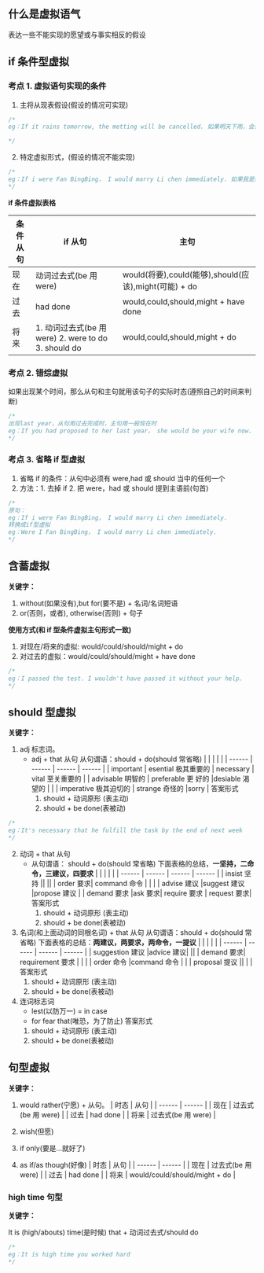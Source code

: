 ## 什么是虚拟语气

表达一些不能实现的愿望或与事实相反的假设

## if 条件型虚拟

### 考点 1. 虚拟语句实现的条件

1. 主将从现表假设(假设的情况可实现)

```js
/*
eg：If it rains tomorrow, the metting will be cancelled. 如果明天下雨，会议将被取消。 

*/
```

2. 特定虚拟形式，(假设的情况不能实现)

```js
/*
eg：If i were Fan BingBing， I would marry Li chen immediately. 如果我是范冰冰，我就会马上嫁给李晨
*/
```

**if 条件虚拟表格**

| 条件从句 | if 从句                                              | 主句                                                  |
| -------- | ---------------------------------------------------- | ----------------------------------------------------- |
| 现在     | 动词过去式(be 用 were)                               | would(将要),could(能够),should(应该),might(可能) + do |
| 过去     | had done                                             | would,could,should,might + have done                  |
| 将来     | 1. 动词过去式(be 用 were) 2. were to do 3. should do | would,could,should,might + do                         |

### 考点 2. 错综虚拟

如果出现某个时间，那么从句和主句就用该句子的实际时态(遵照自己的时间来判断)

```js
/*
出现last year，从句用过去完成时，主句用一般现在时
eg：If you had proposed to her last year， she would be your wife now. 如果你去年向她求婚，那她现在会是你的妻子。
*/
```

### 考点 3. 省略 if 型虚拟

1. 省略 if 的条件：从句中必须有 were,had 或 should 当中的任何一个
2. 方法：1. 去掉 if 2. 把 were，had 或 should 提到主语前(句首)

```js
/*
原句：
eg：If i were Fan BingBing， I would marry Li chen immediately.
转换成if型虚拟
eg：Were I Fan BingBing， I would marry Li chen immediately.
*/
```

## 含蓄虚拟

**关键字：**

1. without(如果没有),but for(要不是) + 名词/名词短语
2. or(否则，或者), otherwise(否则) + 句子

**使用方式(和 if 型条件虚拟主句形式一致)**

1. 对现在/将来的虚拟: would/could/should/might + do
2. 对过去的虚拟：would/could/should/might + have done

```js
/*
eg：I passed the test. I wouldn't have passed it without your help.
*/
```

## should 型虚拟

**关键字：**

1. adj 标志词。
   - adj + that 从句
     从句谓语：should + do(should 常省略)
     | | | | |
     | ------ | ------ | ------ | ------ |
     | important | esential 极其重要的 | necessary | vital 至关重要的 |
     | advisable 明智的 | preferable 更 好的 |desiable 渴望的 | |
     | imperative 极其迫切的 | strange 奇怪的 |sorry |
     答案形式
     1. should + 动词原形 (表主动)
     2. should + be done(表被动)

```js
/*
eg：It's necessary that he fulfill the task by the end of next week
*/
```

2. 动词 + that 从句
   - 从句谓语： should + do(should 常省略)
     下面表格的总结，**一坚持，二命令，三建议，四要求**
     | | | | |
     | ------ | ------ | ------ | ------ |
     | insist 坚持 || ||
     | order 要求| command 命令 | | |
     | advise 建议 |suggest 建议 |propose 建议 |
     | demand 要求 |ask 要求| require 要求 | request 要求|
     答案形式
     1. should + 动词原形 (表主动)
     2. should + be done(表被动)
3. 名词(和上面动词的同根名词) + that 从句
   从句谓语：should + do(should 常省略)
   下面表格的总结：**两建议，两要求，两命令，一提议**
   | | | | |
   | ------ | ------ | ------ | ------ |
   | suggestion 建议 |advice 建议| ||
   | demand 要求| requirement 要求 | | |
   | order 命令 |command 命令 | |
   | proposal 提议 || | |
   答案形式
   1. should + 动词原形 (表主动)
   2. should + be done(表被动)
4. 连词标志词
   - lest(以防万一) = in case
   - for fear that(唯恐，为了防止)
     答案形式
   1. should + 动词原形 (表主动)
   2. should + be done(表被动)

## 句型虚拟

**关键字：**

1. would rather(宁愿) + 从句。
   | 时态 | 从句 |
   | ------ | ------ |
   | 现在 | 过去式(be 用 were) |
   | 过去 | had done |
   | 将来 | 过去式(be 用 were) |

2. wish(但愿)
3. if only(要是...就好了)
4. as if/as though(好像)
   | 时态 | 从句 |
   | ------ | ------ |
   | 现在 | 过去式(be 用 were) |
   | 过去 | had done |
   | 将来 | would/could/should/might + do |

### high time 句型

**关键字：**

It is (high/abouts) time(是时候) that + 动词过去式/should do

```js
/*
eg：It is high time you worked hard
*/
```
